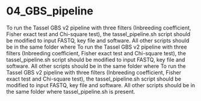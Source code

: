 # 04_GBS_pipeline

To run the Tassel GBS v2 pipeline with three filters (Inbreeding coefficient, Fisher exact test and Chi-square test), the tassel_pipeline.sh script should be modified to input FASTQ, key file and software. All other scripts should be in the same folder where To run the Tassel GBS v2 pipeline with three filters (Inbreeding coefficient, Fisher exact test and Chi-square test), the tassel_pipeline.sh script should be modified to input FASTQ, key file and software. All other scripts should be in the same folder where To run the Tassel GBS v2 pipeline with three filters (Inbreeding coefficient, Fisher exact test and Chi-square test), the tassel_pipeline.sh script should be modified to input FASTQ, key file and software. All other scripts should be in the same folder where tassel_pipeline.sh is present.
